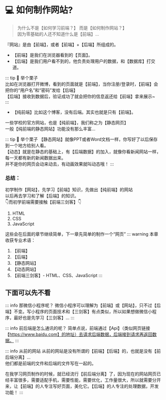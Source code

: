 # 💻 如何制作网站?
> 为什么不是【如何学习前端？】 而是【如何制作网站？】   
> 因为零基础的人还不知道什么是【前端】...  

『网站』是由【前端】，或者【前端】+【后端】所组成的。
 
- 【前端】是我们在浏览器看到的【页面】。  
- 【后端】是我们用户看不到的，他负责处理用户的数据，和【数据库】打交道。

::: tip 🌰 举个栗子  
比如在浏览器打开微博，看到的页面就是【前端】，当你注册/登录时，【前端】会把你的“用户名”和“密码”发给【后端】  
【后端】接收到数据后，验证成功了就会把你的信息返还给【前端】拿来展示~  
:::

- 【纯前端】比如这个博客，没有后端。其实也就是只有【前端】。

一些学校的官方网站，也是【纯前端】，我们称之为【静态网页】  
一般【纯前端的静态网站】功能没有那么丰富...

::: tip 🌰 举个栗子
【静态网站】就像PPT或者Word文档一样，你写好了以后保存到一个地方给别人看。  
【动态】就是在静态的基础上，有【后端数据】的加入，就像你看新闻网站一样，每一天都有新的新闻数据出来。  
并不是你的网页会动来动去，有动画效果就叫动态哦！
:::


### 总结：
初学制作【网站】，先学习【前端】知识，先做出【纯前端】的网站      
以后再去学习和了解【后端】的知识。  
👇而初学前端需要接触【前端三剑客】👇
1. HTML 
2. CSS 
3. JavaScript

这些会在后面的章节继续简单，下一章先简单的制作一个“网页”
::: warning 本章收获专业术语：
1. 【前端】
2. 【后端】
3. 【静态网站】
4. 【动态网站】
5. 【前端三剑客】- HTML、CSS、JavaScript
:::

## 下面可以先不看
::: info 那微信小程序呢？
微信小程序可以理解为【前端】或【网站】，只不过【后端】不变。写小程序的页面技术和【三剑客】有点类似，所以如果想做微信小程序，最好也是先学习【三剑客】...
:::

::: info 前后端是怎么通讯的呢？
简单点说，前端通过【Api】（类似网页链接【https://www.baidu.com】的地址）去请求后端数据，后端接到请求再返回数据。
:::

::: info 从前的网站
从前的网站是没有所谓的【前端】【后端】的，也就是没有【前后端分离】...   
他们都是前端的文件和后端的文件写在一起的。  

在我学习网页制作的时候，就已经流行【前后端分离】了，因为现在的网站网页已经丰富很多，需要适配手机，需要性能，需要优化，工作量很大，所以就需要分开来，让【前端】的人专注写好页面，美化它。【后端】的人专注的处理数据，开发功能！
:::


